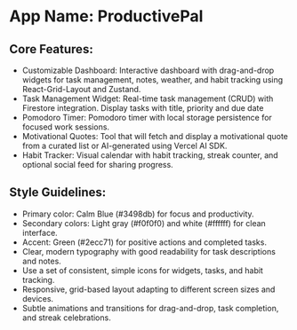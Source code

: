 # **App Name**: ProductivePal

## Core Features:

- Customizable Dashboard: Interactive dashboard with drag-and-drop widgets for task management, notes, weather, and habit tracking using React-Grid-Layout and Zustand.
- Task Management Widget: Real-time task management (CRUD) with Firestore integration. Display tasks with title, priority and due date
- Pomodoro Timer: Pomodoro timer with local storage persistence for focused work sessions.
- Motivational Quotes: Tool that will fetch and display a motivational quote from a curated list or AI-generated using Vercel AI SDK.
- Habit Tracker: Visual calendar with habit tracking, streak counter, and optional social feed for sharing progress.

## Style Guidelines:

- Primary color: Calm Blue (#3498db) for focus and productivity.
- Secondary colors: Light gray (#f0f0f0) and white (#ffffff) for clean interface.
- Accent: Green (#2ecc71) for positive actions and completed tasks.
- Clear, modern typography with good readability for task descriptions and notes.
- Use a set of consistent, simple icons for widgets, tasks, and habit tracking.
- Responsive, grid-based layout adapting to different screen sizes and devices.
- Subtle animations and transitions for drag-and-drop, task completion, and streak celebrations.